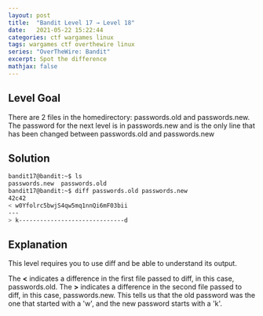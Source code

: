```yaml
---
layout: post
title:  "Bandit Level 17 → Level 18"
date:   2021-05-22 15:22:44
categories: ctf wargames linux
tags: wargames ctf overthewire linux
series: "OverTheWire: Bandit"
excerpt: Spot the difference
mathjax: false
---
```


## Level Goal
There are 2 files in the homedirectory: passwords.old and passwords.new. The password for the next level is in passwords.new and is the only line that has been changed between passwords.old and passwords.new


## Solution
```bash
bandit17@bandit:~$ ls
passwords.new  passwords.old
bandit17@bandit:~$ diff passwords.old passwords.new 
42c42
< w0Yfolrc5bwjS4qw5mq1nnQi6mF03bii
---
> k------------------------------d
```


## Explanation
This level requires you to use diff and be able to understand its output. 

The **<** indicates a difference in the first file passed to diff, in this case, passwords.old.  The **>** indicates a difference in the second file passed to diff, in this case, passwords.new.  This tells us that the old password was the one that started with a 'w', and the new password starts with a 'k'.
